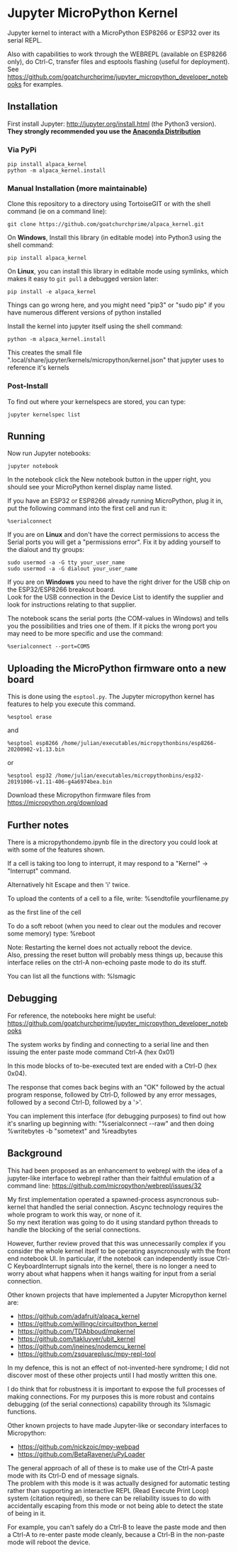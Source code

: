 # Jupyter MicroPython Kernel

Jupyter kernel to interact with a MicroPython ESP8266 or ESP32 over its serial REPL.  

Also with capabilities to work through the WEBREPL (available on ESP8266 only), 
do Ctrl-C, transfer files and esptools flashing (useful for deployment).
See https://github.com/goatchurchprime/jupyter_micropython_developer_notebooks 
for examples.

## Installation

First install Jupyter: http://jupyter.org/install.html (the Python3 version).
**They strongly recommended you use the [Anaconda Distribution](https://www.anaconda.com/download/)**

### Via PyPi

```
pip install alpaca_kernel
python -m alpaca_kernel.install
```

### Manual Installation (more maintainable)

Clone this repository to a directory using TortoiseGIT or with the shell command (ie on a command line):

    git clone https://github.com/goatchurchprime/alpaca_kernel.git

On **Windows**, Install this library (in editable mode) into Python3 using the shell command:

    pip install alpaca_kernel

On **Linux**, you can install this library in editable mode using symlinks, which makes it easy to `git pull` a debugged version later:

    pip install -e alpaca_kernel

Things can go wrong here, and you might need "pip3" or "sudo pip" if you have 
numerous different versions of python installed

Install the kernel into jupyter itself using the shell command:

    python -m alpaca_kernel.install

This creates the small file ".local/share/jupyter/kernels/micropython/kernel.json" 
that jupyter uses to reference it's kernels

### Post-Install

To find out where your kernelspecs are stored, you can type:

    jupyter kernelspec list


## Running

Now run Jupyter notebooks:

    jupyter notebook

In the notebook click the New notebook button in the upper right, you should see your
MicroPython kernel display name listed.  

If you have an ESP32 or ESP8266 already running MicroPython, plug it in, put the following command into the first cell and run it:

    %serialconnect
    
If you are on **Linux** and don't have the correct permissions to access the Serial ports you will get a "permissions error".  Fix it by adding yourself to the dialout and tty groups:

    sudo usermod -a -G tty your_user_name
    sudo usermod -a -G dialout your_user_name

If you are on **Windows** you need to have the right driver for the USB chip on the ESP32/ESP8266 breakout board.  
Look for the USB connection in the Device List to identify the supplier and look for instructions relating to that supplier.  

The notebook scans the serial ports (the COM-values in Windows) and tells you the possibilities and tries one of them.  If it picks the wrong port you may need to be more specific and use the command:

    %serialconnect --port=COM5

## Uploading the MicroPython firmware onto a new board 

This is done using the `esptool.py`.  The Jupyter micropython kernel has features to help you execute this command.  

    %esptool erase

and

    %esptool esp8266 /home/julian/executables/micropythonbins/esp8266-20200902-v1.13.bin

or

    %esptool esp32 /home/julian/executables/micropythonbins/esp32-20191006-v1.11-406-g4a6974bea.bin

Download these Micropython firmware files from https://micropython.org/download


## Further notes

There is a micropythondemo.ipynb file in the directory you could 
look at with some of the features shown.

If a cell is taking too long to interrupt, it may respond 
to a "Kernel" -> "Interrupt" command. 

Alternatively hit Escape and then 'i' twice.

To upload the contents of a cell to a file, write: 
    %sendtofile yourfilename.py 
    
as the first line of the cell

To do a soft reboot (when you need to clear out the modules 
and recover some memory) type:
    %reboot

Note: Restarting the kernel does not actually reboot the device.  
Also, pressing the reset button will probably mess things up, because 
this interface relies on the ctrl-A non-echoing paste mode to do its stuff.

You can list all the functions with:
    %lsmagic


## Debugging

For reference, the notebooks here might be useful:
  https://github.com/goatchurchprime/jupyter_micropython_developer_notebooks

The system works by finding and connecting to a serial line and
then issuing the enter paste mode command Ctrl-A (hex 0x01)

In this mode blocks of to-be-executed text are ended with a Ctrl-D
(hex 0x04).

The response that comes back begins with an "OK" followed by the 
actual program response, followed by Ctrl-D, followed by any 
error messages, followed by a second Ctrl-D, followed by a '>'.

You can implement this interface (for debugging purposes) to find out 
how it's snarling up beginning with:
 "%serialconnect --raw"
and then doing
 %writebytes -b "sometext"
and 
 %readbytes
 
## Background

This had been proposed as an enhancement to webrepl with the idea of a jupyter-like 
interface to webrepl rather than their faithful emulation of a command line: https://github.com/micropython/webrepl/issues/32

My first implementation operated a spawned-process asyncronous sub-kernel that handled the serial connection. 
Ascync technology requires the whole program to work this way, or none of it.  
So my next iteration was going to do it using standard python threads to handle the blocking 
of the serial connections.  

However, further review proved that this was unnecessarily complex if you consider the whole 
kernel itself to be operating asyncronously with the front end notebook UI.  In particular, 
if the notebook can independently issue Ctrl-C KeyboardInterrupt signals into the kernel, there is no longer 
a need to worry about what happens when it hangs waiting for input from a serial connection.  

Other known projects that have implemented a Jupyter Micropython kernel are:
* https://github.com/adafruit/alpaca_kernel
* https://github.com/willingc/circuitpython_kernel
* https://github.com/TDAbboud/mpkernel
* https://github.com/takluyver/ubit_kernel
* https://github.com/jneines/nodemcu_kernel
* https://github.com/zsquareplusc/mpy-repl-tool

In my defence, this is not an effect of not-invented-here syndrome; I did not discover most of these 
other projects until I had mostly written this one.  

I do think that for robustness it is important to expose the full processes 
of making connections.  For my purposes this is more robust and contains debugging (of the 
serial connections) capability through its %lsmagic functions.

Other known projects to have made Jupyter-like or secondary interfaces to Micropython:
* https://github.com/nickzoic/mpy-webpad
* https://github.com/BetaRavener/uPyLoader

The general approach of all of these is to make use of the Ctrl-A 
paste mode with its Ctrl-D end of message signals.  
The problem with this mode is it was actually designed for 
automatic testing rather than supporting an interactive REPL (Read Execute Print Loop) system
(citation required), so there can be reliability issues to do with 
accidentally escaping from this mode or not being able to detect the state 
of being in it.  

For example, you can't safely do a Ctrl-B to leave the paste mode and then a 
Ctrl-A to re-enter paste mode cleanly, because a Ctrl-B in the non-paste mode 
will reboot the device.  


